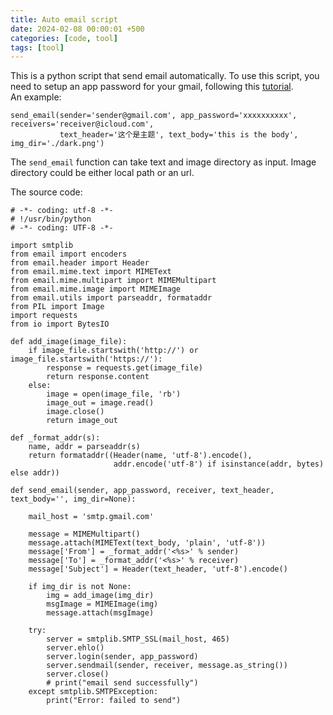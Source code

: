```yaml
---
title: Auto email script
date: 2024-02-08 00:00:01 +500
categories: [code, tool]
tags: [tool]
---
```

This is a python script that send email automatically. To use this script, you need to setup an app password for your gmail, following this [tutorial](https://support.google.com/accounts/answer/185833).<br /> 
An example:
```
send_email(sender='sender@gmail.com', app_password='xxxxxxxxxx', receivers='receiver@icloud.com',
           text_header='这个是主题', text_body='this is the body', img_dir='./dark.png')
```
The `send_email` function can take text and image directory as input. Image directory could be either local path or an url. 

The source code:
```
# -*- coding: utf-8 -*-
# !/usr/bin/python
# -*- coding: UTF-8 -*-

import smtplib
from email import encoders
from email.header import Header
from email.mime.text import MIMEText
from email.mime.multipart import MIMEMultipart
from email.mime.image import MIMEImage
from email.utils import parseaddr, formataddr
from PIL import Image
import requests
from io import BytesIO

def add_image(image_file):
    if image_file.startswith('http://') or image_file.startswith('https://'):
        response = requests.get(image_file)
        return response.content
    else:
        image = open(image_file, 'rb')
        image_out = image.read()
        image.close()
        return image_out

def _format_addr(s):
    name, addr = parseaddr(s)
    return formataddr((Header(name, 'utf-8').encode(),
                       addr.encode('utf-8') if isinstance(addr, bytes) else addr))

def send_email(sender, app_password, receiver, text_header, text_body='', img_dir=None):

    mail_host = 'smtp.gmail.com'

    message = MIMEMultipart()
    message.attach(MIMEText(text_body, 'plain', 'utf-8'))
    message['From'] = _format_addr('<%s>' % sender)
    message['To'] = _format_addr('<%s>' % receiver)
    message['Subject'] = Header(text_header, 'utf-8').encode()

    if img_dir is not None:
        img = add_image(img_dir)
        msgImage = MIMEImage(img)
        message.attach(msgImage)

    try:
        server = smtplib.SMTP_SSL(mail_host, 465)
        server.ehlo()
        server.login(sender, app_password)
        server.sendmail(sender, receiver, message.as_string())
        server.close()
        # print("email send successfully")
    except smtplib.SMTPException:
        print("Error: failed to send")
```
